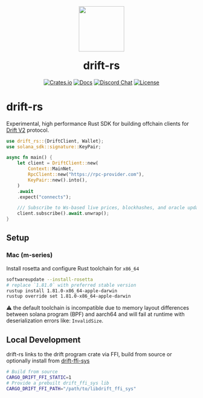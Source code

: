 <div align="center">
  <img height="120x" src="https://uploads-ssl.webflow.com/611580035ad59b20437eb024/616f97a42f5637c4517d0193_Logo%20(1)%20(1).png" />

  <h1 style="margin-top:20px;">drift-rs</h1>

  <p>
    <a href="https://crates.io/crates/drift-rs"><img alt="Crates.io" src="https://img.shields.io/crates/v/drift-sdk.img" /></a>
    <a href="https://docs.drift.trade/developer-resources/sdk-documentation"><img alt="Docs" src="https://img.shields.io/badge/docs-tutorials-blueviolet" /></a>
    <a href="https://discord.com/channels/849494028176588802/878700556904980500"><img alt="Discord Chat" src="https://img.shields.io/discord/889577356681945098?color=blueviolet" /></a>
    <a href="https://opensource.org/licenses/Apache-2.0"><img alt="License" src="https://img.shields.io/github/license/project-serum/anchor?color=blueviolet" /></a>
  </p>
</div>

# drift-rs

Experimental, high performance Rust SDK for building offchain clients for [Drift V2](https://github.com/drift-labs/protocol-v2) protocol.

```rust
use drift_rs::{DriftClient, Wallet};
use solana_sdk::signature::KeyPair;

async fn main() {
    let client = DriftClient::new(
        Context::MainNet,
        RpcClient::new("https://rpc-provider.com"),
        KeyPair::new().into(),
    )
    .await
    .expect("connects");

    /// Subscribe to Ws-based live prices, blockhashes, and oracle updates
    client.subscribe().await.unwrap();
}
```
## Setup

### Mac (m-series)

Install rosetta and configure Rust toolchain for `x86_64`

```bash
softwareupdate --install-rosetta
# replace `1.81.0` with preferred stable version
rustup install 1.81.0-x86_64-apple-darwin
rustup override set 1.81.0-x86_64-apple-darwin
```

⚠️ the default toolchain is incompatible due to memory layout differences between solana program (BPF) and aarch64 and will fail at runtime with deserialization errors like: `InvalidSize`.

## Local Development
drift-rs links to the drift program crate via FFI, build from source or optionally install from [drift-ffi-sys](https://github.com/drift-labs/drift-ffi-sys/releases)
```bash
# Build from source
CARGO_DRIFT_FFI_STATIC=1
# Provide a prebuilt drift_ffi_sys lib 
CARGO_DRIFT_FFI_PATH="/path/to/libdrift_ffi_sys"
```
